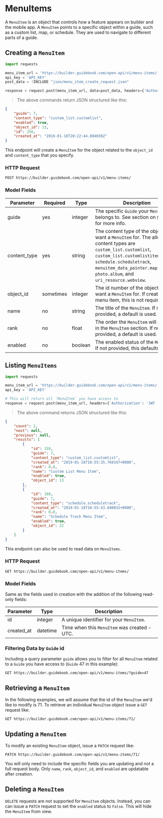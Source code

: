 # MenuItems

A `MenuItem` is an object that controls how a feature appears on builder and the mobile app. A `MenuItem` points to a specific object within a guide, such as a custom list, map, or schedule. They are used to navigate to different parts of a guide.

## Creating a `MenuItem`

```python
import requests

menu_item_url = 'https://builder.guidebook.com/open-api/v1/menu-items/'
api_key = 'API_KEY'
post_data = !INCLUDE "json/menu_item_create_request.json"

response = request.post(menu_item_url, data=post_data, headers={'Authorization': 'JWT ' + api_key}).json()

```

> The above commands return JSON structured like this:

```json
{
    "guide": 7,
    "content_type": "custom_list.customlist",
    "enabled": true,
    "object_id": 13,
    "id": 256,
    "created_at": "2019-01-18T20:22:44.804038Z"
}

```

This endpoint will create a `MenuItem` for the object related to the `object_id` and `content_type` that you specify.

### HTTP Request

`POST https://builder.guidebook.com/open-api/v1/menu-items/`

### Model Fields

Parameter            | Required  | Type    | Description
---------            | --------  | ------- | -----------
guide                | yes | integer  | The specific `Guide` your `MenuItem` belongs to.  See section on [Guides](#guides) for more info.
content_type  		 | yes | string   | The content type of the object you want a `MenuItem` for. The allowed content types are `custom_list.customlist`, `custom_list.customlistitem`, `schedule.scheduletrack`, `menuitem_data_pointer.mapspointer`, `photo.album`, and `uri_resource.webview`.
object_id     		 | sometimes | integer  | The id number of the object you want a `MenuItem` for. If creating a `Map` menu item, this is not required.
name     			 | no | string   | The title of the `MenuItem`. If not provided, a default is used.
rank                 | no  | float  | The order the `MenuItem` will appear in the `MenuItem` section. If not provided, a default is used.
enabled     		 | no | boolean  | The enabled status of the `MenuItem`. If not provided, this defaults to `True`.


## Listing `MenuItems`


```python
import requests

menu_item_url = 'https://builder.guidebook.com/open-api/v1/menu-items/'
api_key = 'API_KEY'

# This will return all `MenuItem` you have access to
response = request.post(menu_item_url, headers={'Authorization': 'JWT ' + api_key}).json()

```

> The above command returns JSON structured like this:

```json
{
	"count": 2,
	"next": null,
	"previous": null,
	"results": [
        {
            "id": 159,
            "guide": 7,
            "content_type": "custom_list.customlist",
            "created_at": "2019-01-18T16:55:35.769347+0000",
            "rank": 0.0,
            "name": "Custom List Menu Item",
            "enabled": true,
            "object_id": 13
        },
        {
            "id": 160,
            "guide": 7,
            "content_type": "schedule.scheduletrack",
            "created_at": "2019-01-18T16:55:43.840032+0000",
            "rank": 0.0,
            "name": "Schedule Track Menu Item",
            "enabled": true,
            "object_id": 22
        }
	]
}
```


This endpoint can also be used to read data on `MenuItems`.

### HTTP Request

`GET https://builder.guidebook.com/open-api/v1/menu-items/`

### Model Fields

Same as the fields used in creation with the addition of the following read-only fields:

Parameter       | Type    | Description
---------       | ------- | -----------
id              | integer  | A unique identifier for your `MenuItem`.
created_at      | datetime | Time when this `MenuItem` was created - UTC.


### Filtering Data by `Guide` id

Including a query parameter `guide` allows you to filter for all `MenuItem` related to a `Guide` you have access to (`Guide` 47 in this example):

`GET https://builder.guidebook.com/open-api/v1/menu-items/?guide=47`


## Retrieving a `MenuItem`
In the following examples, we will assume that the id of the `MenuItem` we'd like to modify is 71.
To retrieve an individual `MenuItem` object issue a `GET` request like:

`GET https://builder.guidebook.com/open-api/v1/menu-items/71/`


## Updating a `MenuItem`

To modify an existing `MenuItem` object, issue a `PATCH` request like:

`PATCH https://builder.guidebook.com/open-api/v1/menu-items/71/`

You will only need to include the specific fields you are updating and not a full request body. Only `name`, `rank`, `object_id`, and `enabled` are updatable after creation.


## Deleting a `MenuItem`

`DELETE` requests are not supported for `MenuItem` objects. Instead, you can can issue a `PATCH` request to set the `enabled` status to `False`. This will hide the `MenuItem` from view.

